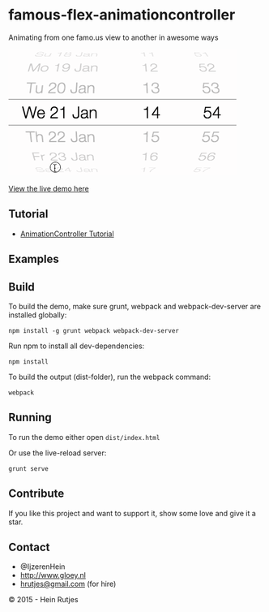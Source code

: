 famous-flex-animationcontroller
==========

Animating from one famo.us view to another in awesome ways

![Screenshot](screenshot.gif)


[View the live demo here](https://rawgit.com/IjzerenHein/famous-flex-animationcontroller/master/dist/index.html)


## Tutorial

-	[AnimationController Tutorial](./tutorial/AnimationController.md)


## Examples



## Build

To build the demo, make sure grunt, webpack and webpack-dev-server are installed globally:

```
npm install -g grunt webpack webpack-dev-server
```

Run npm to install all dev-dependencies:

```
npm install
```

To build the output (dist-folder), run the webpack command:

```
webpack
```


## Running

To run the demo either open `dist/index.html`

Or use the live-reload server:

```
grunt serve
```


## Contribute

If you like this project and want to support it, show some love
and give it a star.


## Contact
- 	@IjzerenHein
- 	http://www.gloey.nl
- 	hrutjes@gmail.com (for hire)

© 2015 - Hein Rutjes
